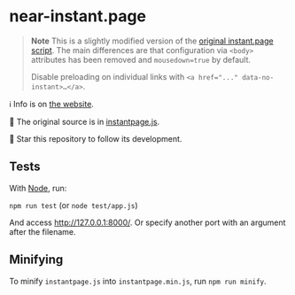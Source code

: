 # near-instant.page

> **Note** This is a slightly modified version of the [original instant.page script](https://www.npmjs.com/package/instant.page). The main differences are that configuration via `<body>` attributes has been removed and `mousedown=true` by default. 
>
> Disable preloading on individual links with `<a href="..." data-no-instant>…</a>`.

:information_source: Info is on [the website](https://instant.page).

:scroll: The original source is in [instantpage.js](https://github.com/instantpage/instant.page/blob/master/instantpage.js).

:star2: Star this repository to follow its development.

## Tests

With [Node](https://nodejs.org/), run:

`npm run test` (or `node test/app.js`)

And access http://127.0.0.1:8000/. Or specify another port with an argument after the filename.

## Minifying

To minify `instantpage.js` into `instantpage.min.js`, run `npm run minify`.
